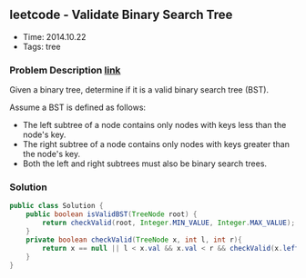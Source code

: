 ## leetcode - Validate Binary Search Tree
- Time: 2014.10.22
- Tags: tree

### Problem Description [link][1]
Given a binary tree, determine if it is a valid binary search tree (BST).

Assume a BST is defined as follows:

- The left subtree of a node contains only nodes with keys less than the node's key.
- The right subtree of a node contains only nodes with keys greater than the node's key.
- Both the left and right subtrees must also be binary search trees.


### Solution
```java
public class Solution {
    public boolean isValidBST(TreeNode root) {
        return checkValid(root, Integer.MIN_VALUE, Integer.MAX_VALUE);
    }
    private boolean checkValid(TreeNode x, int l, int r){
        return x == null || l < x.val && x.val < r && checkValid(x.left, l, x.val) && checkValid(x.right, x.val, r);
    }
}
```

[1]: https://oj.leetcode.com/problems/validate-binary-search-tree/ "validate-binary-search-tree"

